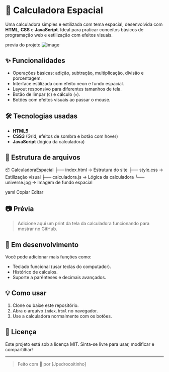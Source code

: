 # 🚀 Calculadora Espacial

Uma calculadora simples e estilizada com tema espacial, desenvolvida com **HTML**, **CSS** e **JavaScript**. Ideal para praticar conceitos básicos de programação web e estilização com efeitos visuais.

previa do projeto 
![image](https://github.com/user-attachments/assets/c00247d5-36e7-4020-b2ad-f9ce3267d547)
 

## ✨ Funcionalidades

- Operações básicas: adição, subtração, multiplicação, divisão e porcentagem.
- Interface estilizada com efeito neon e fundo espacial.
- Layout responsivo para diferentes tamanhos de tela.
- Botão de limpar (`C`) e cálculo (`=`).
- Botões com efeitos visuais ao passar o mouse.

## 🛠 Tecnologias usadas

- **HTML5**
- **CSS3** (Grid, efeitos de sombra e botão com hover)
- **JavaScript** (lógica da calculadora)

## 📁 Estrutura de arquivos

📦 CalculadoraEspacial
├── index.html → Estrutura do site
├── style.css → Estilização visual
├── calculadora.js → Lógica da calculadora
└── universe.jpg → Imagem de fundo espacial

yaml
Copiar
Editar

## 📷 Prévia

> Adicione aqui um print da tela da calculadora funcionando para mostrar no GitHub.

## 🚧 Em desenvolvimento

Você pode adicionar mais funções como:
- Teclado funcional (usar teclas do computador).
- Histórico de cálculos.
- Suporte a parênteses e decimais avançados.

## 💡 Como usar

1. Clone ou baixe este repositório.
2. Abra o arquivo `index.html` no navegador.
3. Use a calculadora normalmente com os botões.

## 📄 Licença

Este projeto está sob a licença MIT. Sinta-se livre para usar, modificar e compartilhar!

---

> Feito com 💜 por [Jpedrocoitinho]
